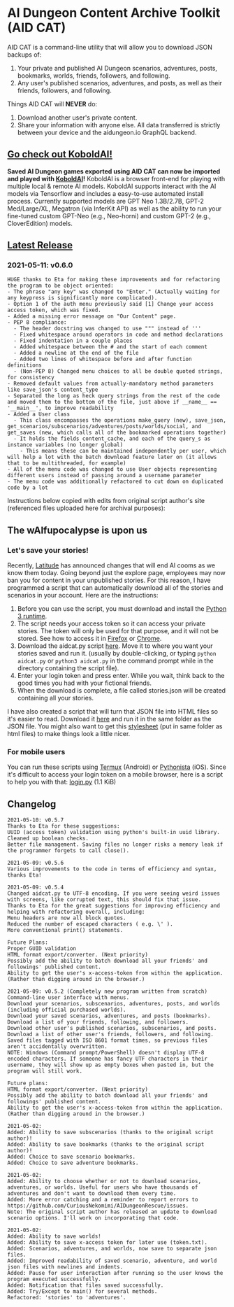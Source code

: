 # AI Dungeon Content Archive Toolkit (AID CAT)

AID CAT is a command-line utility that will allow you to download JSON backups of:
 1. Your private and published AI Dungeon scenarios, adventures, posts, bookmarks, worlds, friends, followers, and following.
 2. Any user's published scenarios, adventures, and posts, as well as their friends, followers, and following.

Things AID CAT will **NEVER** do:
 1. Download another user's private content.
 2. Share your information with anyone else. All data transferred is strictly between your device and the aidungeon.io GraphQL backend.

## [Go check out KoboldAI!](https://github.com/KoboldAI/KoboldAI-Client)
**Saved AI Dungeon games exported using AID CAT can now be imported and played with [KoboldAI](https://github.com/KoboldAI/KoboldAI-Client)!** KoboldAI is a browser front-end for playing with multiple local & remote AI models. KoboldAI supports interact with the AI models via Tensorflow and includes a easy-to-use automated install process. Currently supported models are GPT Neo 1.3B/2.7B, GPT-2 Med/Large/XL, Megatron (via InferKit API) as well as the ability to run your fine-tuned custom GPT-Neo (e.g., Neo-horni) and custom GPT-2 (e.g., CloverEdition) models.

## [Latest Release](https://github.com/CuriousNekomimi/AIDCAT/releases)
### 2021-05-11: v0.6.0
```
HUGE thanks to Eta for making these improvements and for refactoring the program to be object oriented:
- The phrase "any key" was changed to "Enter." (Actually waiting for any keypress is significantly more complicated).
- Option 1 of the auth menu previously said [1] Change your access access token, which was fixed.
- Added a missing error message on "Our Content" page.
- PEP 8 compliance:
  - The header docstring was changed to use """ instead of '''
  - Fixed whitespace around operators in code and method declarations
  - Fixed indentation in a couple places
  - Added whitespace between the # and the start of each comment
  - Added a newline at the end of the file
  - Added two lines of whitespace before and after function definitions
  - (Non-PEP 8) Changed menu choices to all be double quoted strings, for consistency
- Removed default values from actually-mandatory method parameters like save_json's content_type
- Separated the long as heck query strings from the rest of the code and moved them to the bottom of the file, just above if __name__ == '__main__', to improve readability
- Added a User class
  - This class encompasses the operations make_query (new), save_json, get_scenarios/subscenarios/adventures/posts/worlds/social, and get_saves (new, which calls all of the bookmarked operations together)
  - It holds the fields content_cache, and each of the query_s as instance variables (no longer global)
    - This means these can be maintained independently per user, which will help a lot with the batch download feature later on (it allows that to be multithreaded, for example)
- All of the menu code was changed to use User objects representing different users instead of passing around a username parameter
- The menu code was additionally refactored to cut down on duplicated code by a lot
```
Instructions below copied with edits from original script author's site (referenced files uploaded here for archival purposes):

## The wAIfupocalypse is upon us
### Let's save your stories!

Recently, [Latitude](https://latitude.io/blog/update-to-our-community-ai-test-april-2021/) has announced changes that will end AI cooms as we know them today. Going beyond just the explore page, employees may now ban you for content in your unpublished stories. For this reason, I have programmed a script that can automatically download all of the stories and scenarios in your account. Here are the instructions:

1. Before you can use the script, you must download and install the [Python 3 runtime](https://www.python.org/downloads/).
2. The script needs your access token so it can access your private stories. The token will only be used for that purpose, and it will not be stored. See how to access it in [Firefox](/firefox.webm) or [Chrome](/chrome.webm).
3. Download the aidcat.py script [here](https://github.com/CuriousNekomimi/AIDCAT/releases). Move it to where you want your stories saved and run it. (usually by double-clicking, or typing `python aidcat.py` or `python3 aidcat.py` in the command prompt while in the directory containing the script file).
4. Enter your login token and press enter. While you wait, think back to the good times you had with your fictional friends.
5. When the download is complete, a file called stories.json will be created containing all your stories.

I have also created a script that will turn that JSON file into HTML files so it's easier to read. Download it [here](/genhtml.py) and run it in the same folder as the JSON file. You might also want to get this [stylesheet](/style.css) (put in same folder as html files) to make things look a little nicer.

### For mobile users

You can run these scripts using [Termux](https://termux.com/) (Android) or [Pythonista](https://apps.apple.com/us/app/pythonista-3/id1085978097) (iOS). Since it's difficult to access your login token on a mobile browser, here is a script to help you with that: [login.py](/login.py) (1.1 KiB)

## Changelog
```
2021-05-10: v0.5.7
Thanks to Eta for these suggestions:
UUID (access token) validation using python's built-in uuid library.
Cleaned up boolean checks.
Better file management. Saving files no longer risks a memory leak if the programmer forgets to call close().

2021-05-09: v0.5.6
Various improvements to the code in terms of efficiency and syntax, thanks Eta!

2021-05-09: v0.5.4
Changed aidcat.py to UTF-8 encoding. If you were seeing weird issues with screens, like corrupted text, this should fix that issue.
Thanks to Eta for the great suggestions for improving efficiency and helping with refactoring overall, including:
Menu headers are now all block quotes.
Reduced the number of escaped characters ( e.g. \' ).
More conventional print() statements.

Future Plans:
Proper GUID validation
HTML format export/converter. (Next priority)
Possibly add the ability to batch download all your friends' and followings' published content.
Ability to get the user's x-access-token from within the application. (Rather than digging around in the browser.)

2021-05-09: v0.5.2 (Completely new program written from scratch)
Command-line user interface with menus.
Download your scenarios, subscenarios, adventures, posts, and worlds (including official purchased worlds).
Download your saved scenarios, adventures, and posts (bookmarks).
Download a list of your friends, following, and followers.
Download other user's published scenarios, subscenarios, and posts.
Download a list of other user's friends, followers, and following.
Saved files tagged with ISO 8601 format times, so previous files aren't accidentally overwritten.
NOTE: Windows (Command prompt/PowerShell) doesn't display UTF-8 encoded characters. If someone has fancy UTF characters in their username, they will show up as empty boxes when pasted in, but the program will still work.

Future plans:
HTML format export/converter. (Next priority)
Possibly add the ability to batch download all your friends' and followings' published content.
Ability to get the user's x-access-token from within the application. (Rather than digging around in the browser.)

2021-05-02:
Added: Ability to save subscenarios (thanks to the original script author)!
Added: Ability to save bookmarks (thanks to the original script author)!
Added: Choice to save scenario bookmarks.
Added: Choice to save adventure bookmarks.

2021-05-02:
Added: Ability to choose whether or not to download scenarios, adventures, or worlds. Useful for users who have thousands of adventures and don't want to download them every time.
Added: More error catching and a reminder to report errors to https://github.com/CuriousNekomimi/AIDungeonRescue/issues.
Note: The original script author has released an update to download scenario options. I'll work on incorporating that code.

2021-05-02:
Added: Ability to save worlds!
Added: Ability to save x-access token for later use (token.txt).
Added: Scenarios, adventures, and worlds, now save to separate json files.
Added: Improved readability of saved scenario, adventure, and world json files with newlines and indents.
Added: Pause for user interaction after running so the user knows the program executed successfully.
Added: Notification that files saved successfully.
Added: Try/Except to main() for several methods.
Refactored: 'stories' to 'adventures'.
```
